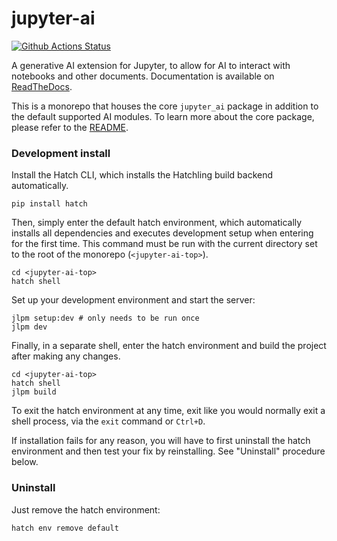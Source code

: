 # jupyter-ai

[![Github Actions Status](https://github.com/jupyterlab/jupyter_ai/workflows/Build/badge.svg)](https://github.com/jupyterlab/jupyter_ai/actions/workflows/build.yml)

A generative AI extension for Jupyter, to allow for AI to interact with notebooks and other documents. Documentation is available on [ReadTheDocs](https://jupyter-ai.readthedocs.io/en/latest/).

This is a monorepo that houses the core `jupyter_ai` package in addition to the
default supported AI modules. To learn more about the core package, please refer
to the [README](packages/jupyter-ai/README.md).

### Development install

Install the Hatch CLI, which installs the Hatchling build backend automatically.

```
pip install hatch
```

Then, simply enter the default hatch environment, which automatically installs
all dependencies and executes development setup when entering for the first
time. This command must be run with the current directory set to the root of the
monorepo (`<jupyter-ai-top>`).

```
cd <jupyter-ai-top>
hatch shell
```

Set up your development environment and start the server:

```
jlpm setup:dev # only needs to be run once
jlpm dev
```

Finally, in a separate shell, enter the hatch environment and build the project
after making any changes.

```
cd <jupyter-ai-top>
hatch shell
jlpm build
```

To exit the hatch environment at any time, exit like you would normally exit a
shell process, via the `exit` command or `Ctrl+D`.

If installation fails for any reason, you will have to first uninstall the hatch
environment and then test your fix by reinstalling. See "Uninstall" procedure
below.

### Uninstall

Just remove the hatch environment:

```
hatch env remove default
```
